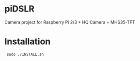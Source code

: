 piDSLR
===============

Camera project for Raspberry Pi 2/3 + HQ Camera +  MHS35-TFT

# Installation

` sudo ./INSTALL.sh`



